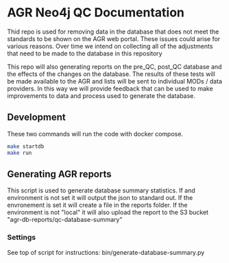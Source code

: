 # AGR Neo4j QC Documentation

Thid repo is used for removing data in the database that does not meet the standards to be shown on the AGR web portal. These issues could arise for various reasons. Over time we intend on collecting all of the adjustments that need to be made to the database in this repository

This repo will also generating reports on the pre_QC, post_QC database and the effects of the changes on the database. The results of these tests will be made available to the AGR and lists will be sent to individual MODs / data providers. In this way we will provide feedback that can be used to make improvements to data and process used to generate the database.

## Development

These two commands will run the code with docker compose.

```bash
make startdb
make run
```

## Generating AGR reports

This script is used to generate database summary statistics. If and environment is not set it will output the json to standard out. If the envronement is set it will create a file in the reports folder. If the environment is not "local" it will also upload the report to the S3 bucket "agr-db-reports/qc-database-summary"

### Settings

See top of script for instructions: bin/generate-database-summary.py
